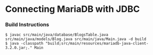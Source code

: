 # Connecting MariaDB with JDBC

### Build Instructions

```
$ javac src/main/java/database/BlogsTable.java src/main/java/models/Blog.java src/main/java/Main.java -d build
$ java -classpath "build;src/main/resources/mariadb-java-client-3.2.0.jar;." Main
```